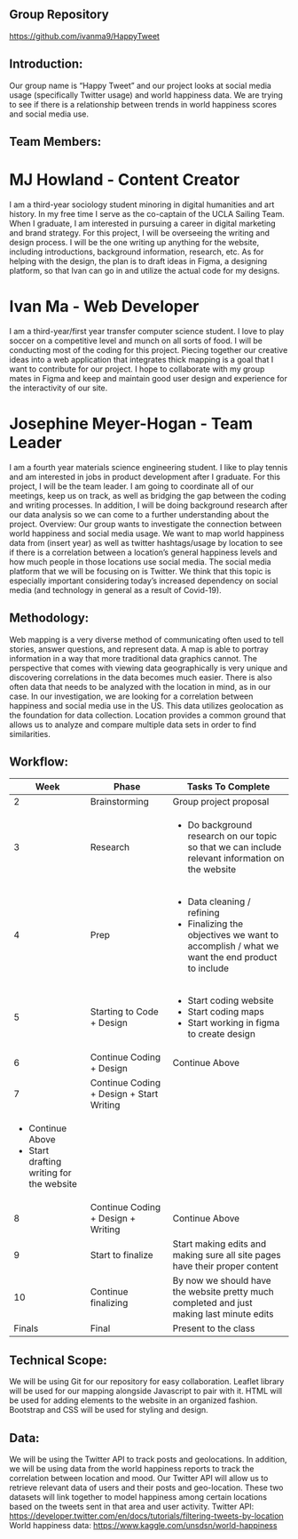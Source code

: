 ## Group Repository
https://github.com/ivanma9/HappyTweet
## Introduction:
Our group name is “Happy Tweet” and our project looks at social media usage (specifically Twitter usage) and world happiness data. We are trying to see if there is a relationship between trends in world happiness scores and social media use.
## Team Members:
# MJ Howland - Content Creator

I am a third-year sociology student minoring in digital humanities and art history. In my free time I serve as the co-captain of the UCLA Sailing Team. When I graduate, I am interested in pursuing a career in digital marketing and brand strategy.
For this project, I will be overseeing the writing and design process. I will be the one writing up anything for the website, including introductions, background information, research, etc. As for helping with the design, the plan is to draft ideas in Figma, a designing platform, so that Ivan can go in and utilize the actual code for my designs. 
# Ivan Ma - Web Developer

I am a third-year/first year transfer computer science student. I love to play soccer on a competitive level and munch on all sorts of food.
I will be conducting most of the coding for this project. Piecing together our creative ideas into a web application that integrates thick mapping is a goal that I want to contribute for our project. I hope to collaborate with my group mates in Figma and keep and maintain good user design and experience for the interactivity of our site. 
# Josephine Meyer-Hogan - Team Leader

I am a fourth year materials science engineering student. I like to play tennis and am interested in jobs in product development after I graduate. 
For this project, I will be the team leader. I am going to coordinate all of our meetings, keep us on track, as well as bridging the gap between the coding and writing processes. In addition, I will be doing background research after our data analysis so we can come to a further understanding about the project. 
Overview:
Our group wants to investigate the connection between world happiness and social media usage. We want to map world happiness data from (insert year) as well as twitter hashtags/usage by location to see if there is a correlation between a location’s general happiness levels and how much people in those locations use social media. The social media platform that we will be focusing on is Twitter. We think that this topic is especially important considering today’s increased dependency on social media (and technology in general as a result of Covid-19).
## Methodology:
Web mapping is a very diverse method of communicating often used to tell stories, answer questions, and represent data. A map is able to portray information in a way that more traditional data graphics cannot. The perspective that comes with viewing data geographically is very unique and discovering correlations in the data becomes much easier. There is also often data that needs to be analyzed with the location in mind, as in our case. In our investigation, we are looking for a correlation between happiness and social media use in the US. This data utilizes geolocation as the foundation for data collection. Location provides a common ground that allows us to analyze and compare multiple data sets in order to find similarities. 
## Workflow:
| Week | Phase | Tasks To Complete |
| ---- | ----- | ----------------- | 
| 2 | Brainstorming | Group project proposal |
| 3 | Research | <ul> <li> Do background research on our topic so that we can include relevant information on the website </li></ul> |
| 4 | Prep | <ul><li> Data cleaning / refining</li><li> Finalizing the objectives we want to accomplish / what we want the end product to include</li><ul> |
| 5 | Starting to Code + Design | <ul> <li> Start coding website </li><li> Start coding maps</li> <li> Start working in figma to create design </li></ul>|
| 6 | Continue Coding + Design | Continue Above |
| 7 | Continue Coding + Design + Start Writing | 
<ul> <li>Continue Above </li><li> Start drafting writing for the website </li></ul>|
| 8 | Continue Coding + Design + Writing | Continue Above |
| 9 | Start to finalize | Start making edits and making sure all site pages have their proper content |
| 10 | Continue finalizing | By now we should have the website pretty much completed and just making last minute edits |
| Finals | Final | Present to the class |

 
## Technical Scope:
We will be using Git for our repository for easy collaboration. Leaflet library will be used for our mapping alongside Javascript to pair with it. HTML will be used for adding elements to the website in an organized fashion. Bootstrap and CSS will be used for styling and design.
## Data:
We will be using the Twitter API to track posts and geolocations. In addition, we will be using data from the world happiness reports to track the correlation between location and mood. Our Twitter API will allow us to retrieve relevant data of users and their posts and geo-location. These two datasets will link together to model happiness among certain locations based on the tweets sent in that area and user activity.
Twitter API: https://developer.twitter.com/en/docs/tutorials/filtering-tweets-by-location
World happiness data: https://www.kaggle.com/unsdsn/world-happiness
 
 

